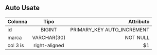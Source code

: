 ## Auto Usate

| Colonna  |     Tipo      |                  Attributo |
| -------- | :-----------: | -------------------------: |
| id       |    BIGINT     | PRIMARY_KEY AUTO_INCREMENT |
| marca    |  VARCHAR(30)  |                   NOT NULL |
| col 3 is | right-aligned |                         $1 |
